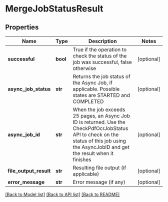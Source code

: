# MergeJobStatusResult

## Properties
Name | Type | Description | Notes
------------ | ------------- | ------------- | -------------
**successful** | **bool** | True if the operation to check the status of the job was successful, false otherwise | [optional] 
**async_job_status** | **str** | Returns the job status of the Async Job, if applicable.  Possible states are STARTED and COMPLETED | [optional] 
**async_job_id** | **str** | When the job exceeds 25 pages, an Async Job ID is returned.  Use the CheckPdfOcrJobStatus API to check on the status of this job using the AsyncJobID and get the result when it finishes | [optional] 
**file_output_result** | **str** | Resulting file output (if applicable) | [optional] 
**error_message** | **str** | Error message (if any) | [optional] 

[[Back to Model list]](../README.md#documentation-for-models) [[Back to API list]](../README.md#documentation-for-api-endpoints) [[Back to README]](../README.md)


